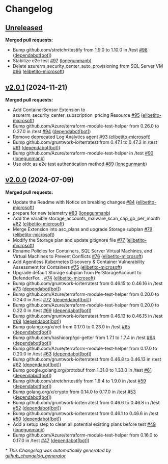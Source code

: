 # Changelog

## [Unreleased](https://github.com/Azure/terraform-azure-mdc-defender-plans-azure/tree/HEAD)

**Merged pull requests:**

- Bump github.com/stretchr/testify from 1.9.0 to 1.10.0 in /test [\#98](https://github.com/Azure/terraform-azure-mdc-defender-plans-azure/pull/98) ([dependabot[bot]](https://github.com/apps/dependabot))
- Stabilize e2e test [\#97](https://github.com/Azure/terraform-azure-mdc-defender-plans-azure/pull/97) ([lonegunmanb](https://github.com/lonegunmanb))
- Delete azurerm\_security\_center\_auto\_provisioning from SQL Server VM [\#96](https://github.com/Azure/terraform-azure-mdc-defender-plans-azure/pull/96) ([elibetito-microsoft](https://github.com/elibetito-microsoft))

## [v2.0.1](https://github.com/Azure/terraform-azure-mdc-defender-plans-azure/tree/v2.0.1) (2024-11-21)

**Merged pull requests:**

- Add ContainerSensor Extension to azurerm\_security\_center\_subscription\_pricing Resource [\#95](https://github.com/Azure/terraform-azure-mdc-defender-plans-azure/pull/95) ([elibetito-microsoft](https://github.com/elibetito-microsoft))
- Bump github.com/Azure/terraform-module-test-helper from 0.26.0 to 0.27.0 in /test [\#94](https://github.com/Azure/terraform-azure-mdc-defender-plans-azure/pull/94) ([dependabot[bot]](https://github.com/apps/dependabot))
- Remove deprecated Log Analytics agent [\#93](https://github.com/Azure/terraform-azure-mdc-defender-plans-azure/pull/93) ([elibetito-microsoft](https://github.com/elibetito-microsoft))
- Bump github.com/gruntwork-io/terratest from 0.47.1 to 0.47.2 in /test [\#91](https://github.com/Azure/terraform-azure-mdc-defender-plans-azure/pull/91) ([dependabot[bot]](https://github.com/apps/dependabot))
- Bump github.com/Azure/terraform-module-test-helper in /test [\#90](https://github.com/Azure/terraform-azure-mdc-defender-plans-azure/pull/90) ([lonegunmanb](https://github.com/lonegunmanb))
- Use oidc as e2e test authentication method [\#89](https://github.com/Azure/terraform-azure-mdc-defender-plans-azure/pull/89) ([lonegunmanb](https://github.com/lonegunmanb))

## [v2.0.0](https://github.com/Azure/terraform-azure-mdc-defender-plans-azure/tree/v2.0.0) (2024-07-09)

**Merged pull requests:**

- Update the Readme with Notice on breaking changes [\#84](https://github.com/Azure/terraform-azure-mdc-defender-plans-azure/pull/84) ([elibetito-microsoft](https://github.com/elibetito-microsoft))
- prepare for new telemetry [\#83](https://github.com/Azure/terraform-azure-mdc-defender-plans-azure/pull/83) ([lonegunmanb](https://github.com/lonegunmanb))
- Add the varaible storage\_accounts\_malware\_scan\_cap\_gb\_per\_month [\#82](https://github.com/Azure/terraform-azure-mdc-defender-plans-azure/pull/82) ([elibetito-microsoft](https://github.com/elibetito-microsoft))
- Merge Extension into asc\_plans and upgrade Storage subplan [\#79](https://github.com/Azure/terraform-azure-mdc-defender-plans-azure/pull/79) ([elibetito-microsoft](https://github.com/elibetito-microsoft))
- Modify the Storage plan and update gitignore file [\#77](https://github.com/Azure/terraform-azure-mdc-defender-plans-azure/pull/77) ([elibetito-microsoft](https://github.com/elibetito-microsoft))
- Rename Policies for Containers, SQL Server Virtual Machines, and Virtual Machines to Prevent Conflicts [\#76](https://github.com/Azure/terraform-azure-mdc-defender-plans-azure/pull/76) ([elibetito-microsoft](https://github.com/elibetito-microsoft))
- Add Agentless Kubernetes Discovery & Container Vulnerability Assessment for Containers [\#75](https://github.com/Azure/terraform-azure-mdc-defender-plans-azure/pull/75) ([elibetito-microsoft](https://github.com/elibetito-microsoft))
- Upgrade default Storage subplan from PerStorageAccount to DefenderFor… [\#74](https://github.com/Azure/terraform-azure-mdc-defender-plans-azure/pull/74) ([elibetito-microsoft](https://github.com/elibetito-microsoft))
- Bump github.com/gruntwork-io/terratest from 0.46.15 to 0.46.16 in /test [\#73](https://github.com/Azure/terraform-azure-mdc-defender-plans-azure/pull/73) ([dependabot[bot]](https://github.com/apps/dependabot))
- Bump github.com/Azure/terraform-module-test-helper from 0.20.0 to 0.24.0 in /test [\#72](https://github.com/Azure/terraform-azure-mdc-defender-plans-azure/pull/72) ([dependabot[bot]](https://github.com/apps/dependabot))
- Bump github.com/Azure/terraform-module-test-helper from 0.20.0 to 0.22.0 in /test [\#69](https://github.com/Azure/terraform-azure-mdc-defender-plans-azure/pull/69) ([dependabot[bot]](https://github.com/apps/dependabot))
- Bump github.com/gruntwork-io/terratest from 0.46.13 to 0.46.15 in /test [\#68](https://github.com/Azure/terraform-azure-mdc-defender-plans-azure/pull/68) ([dependabot[bot]](https://github.com/apps/dependabot))
- Bump golang.org/x/net from 0.17.0 to 0.23.0 in /test [\#65](https://github.com/Azure/terraform-azure-mdc-defender-plans-azure/pull/65) ([dependabot[bot]](https://github.com/apps/dependabot))
- Bump github.com/hashicorp/go-getter from 1.7.1 to 1.7.4 in /test [\#64](https://github.com/Azure/terraform-azure-mdc-defender-plans-azure/pull/64) ([dependabot[bot]](https://github.com/apps/dependabot))
- Bump github.com/Azure/terraform-module-test-helper from 0.17.0 to 0.20.0 in /test [\#63](https://github.com/Azure/terraform-azure-mdc-defender-plans-azure/pull/63) ([dependabot[bot]](https://github.com/apps/dependabot))
- Bump github.com/gruntwork-io/terratest from 0.46.8 to 0.46.13 in /test [\#62](https://github.com/Azure/terraform-azure-mdc-defender-plans-azure/pull/62) ([dependabot[bot]](https://github.com/apps/dependabot))
- Bump google.golang.org/protobuf from 1.31.0 to 1.33.0 in /test [\#61](https://github.com/Azure/terraform-azure-mdc-defender-plans-azure/pull/61) ([dependabot[bot]](https://github.com/apps/dependabot))
- Bump github.com/stretchr/testify from 1.8.4 to 1.9.0 in /test [\#59](https://github.com/Azure/terraform-azure-mdc-defender-plans-azure/pull/59) ([dependabot[bot]](https://github.com/apps/dependabot))
- Bump golang.org/x/crypto from 0.14.0 to 0.17.0 in /test [\#53](https://github.com/Azure/terraform-azure-mdc-defender-plans-azure/pull/53) ([dependabot[bot]](https://github.com/apps/dependabot))
- Bump github.com/gruntwork-io/terratest from 0.46.6 to 0.46.8 in /test [\#52](https://github.com/Azure/terraform-azure-mdc-defender-plans-azure/pull/52) ([dependabot[bot]](https://github.com/apps/dependabot))
- Bump github.com/gruntwork-io/terratest from 0.46.1 to 0.46.6 in /test [\#50](https://github.com/Azure/terraform-azure-mdc-defender-plans-azure/pull/50) ([dependabot[bot]](https://github.com/apps/dependabot))
- Add a setup step to clean all potential existing plans before test [\#49](https://github.com/Azure/terraform-azure-mdc-defender-plans-azure/pull/49) ([lonegunmanb](https://github.com/lonegunmanb))
- Bump github.com/Azure/terraform-module-test-helper from 0.16.0 to 0.17.0 in /test [\#47](https://github.com/Azure/terraform-azure-mdc-defender-plans-azure/pull/47) ([dependabot[bot]](https://github.com/apps/dependabot))



\* *This Changelog was automatically generated by [github_changelog_generator](https://github.com/github-changelog-generator/github-changelog-generator)*
